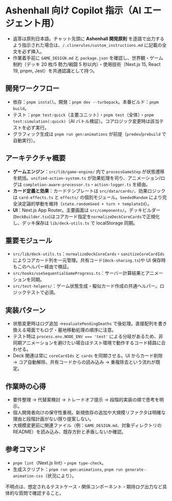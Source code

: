 # Ashenhall 向け Copilot 指示（AI エージェント用）

- 返答は原則日本語。チャット先頭に **Ashenhall 開発原則** を逐語で出力するよう指示された場合は、`/.clinerules/custom_instructions.md` に記載の全文を必ず挿入。
- 作業着手前に `GAME_DESIGN.md` と `package.json` を確認し、世界観・ゲーム制約（デッキ 20 枚/5 勢力/戦闘 5 秒以内）・使用技術（Next.js 15, React 19, pnpm, Jest）を共通認識として持つ。

## 開発ワークフロー

- 依存：`pnpm install`。開発：`pnpm dev --turbopack`。本番ビルド：`pnpm build`。
- テスト：`pnpm test:quick`（主要ユニット）・`pnpm test`（全体）・`pnpm test:simulation(:quick)`（AI バトル検証）。コアロジック変更時は該当テストを必ず実行。
- グラフィック生成は `pnpm run gen:animations` が前提（`predev`/`prebuild` で自動実行）。

## アーキテクチャ概要

- **ゲームエンジン**：`src/lib/game-engine/` 内で `processGameStep` が状態遷移を統括。`unified-action-system.ts` が効果処理を司り、アニメーション/ログは `completion-aware-processor.ts`・`action-logger.ts` を経由。
- **カード定義と効果**：カードテンプレートは `src/data/cards/`、効果ロジックは `card-effects.ts` と `effects/` の個別モジュール。`SeededRandom` により完全決定論的挙動を維持（`state.randomSeed + turn + templateId`）。
- **UI**：Next.js App Router。主要画面は `src/components/`。デッキビルダー(`DeckBuilder.tsx`)はコアカード指定を`normalizeDeckCoreCards`で正規化し、デッキ保存は `lib/deck-utils.ts` で localStorage 同期。

## 重要モジュール

- `src/lib/deck-utils.ts`：`normalizeDeckCoreCards`・`sanitizeCoreCardIds` によりコアカード列を一元管理。共有コード(`deck-sharing.ts`)や UI 保存時もこのヘルパー経由で検証。
- `src/hooks/useSequentialGameProgress.ts`：サーバー計算結果とアニメーションを同期。
- `src/test-helpers/`：ゲーム状態生成・擬似カード作成の共通ヘルパー。ロジックテストで必須。

## 実装パターン

- 状態変更時はログ追加 →`evaluatePendingDeaths` で後処理。直接配列を書き換える場面でもログ・墓地移動処理の順序に注意。
- テスト時は `process.env.NODE_ENV === 'test'` による分岐があるため、非同期アニメーションを避けたい場合はテスト環境で動作するコード経路に合わせる。
- Deck 関連は常に `coreCardIds` と `cards` を同期させる。UI からカード削除 → コア自動解除、共有コードからの読み込み → 重複除去という流れが既定。

## 作業時の心得

- 要件整理 → 代替案検討 → トレードオフ提示 → 段階的実装の順で思考を明示。
- 個人開発者向けの保守性重視。新規依存の追加や大規模リファクタは明確な理由と段階計画がない限り提案しない。
- 大規模変更前に関連ファイル（例：`GAME_DESIGN.md`、対象ディレクトリの README）を読み込み、既存方針と矛盾しないか確認。

## 参考コマンド

- `pnpm lint`（Next.js lint）・`pnpm type-check`。
- 生成スクリプト：`pnpm run gen:animations`, `pnpm run generate-animation-css`（状況により）。

不明点は、想定されるテストケース・関係コンポーネント・期待ログ出力など具体的な質問で確認すること。
